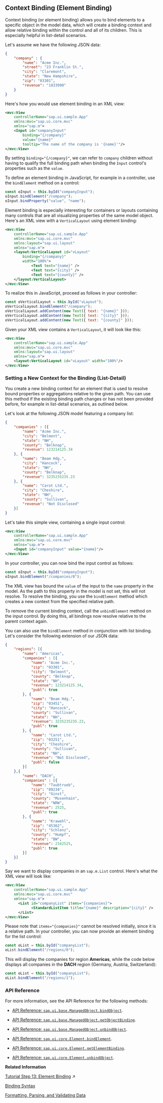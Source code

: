 <!-- loio91f05e8b6f4d1014b6dd926db0e91070 -->

## Context Binding \(Element Binding\)

Context binding \(or element binding\) allows you to bind elements to a specific object in the model data, which will create a binding context and allow relative binding within the control and all of its children. This is especially helpful in list-detail scenarios.

Let's assume we have the following JSON data:

```json
{
    "company" : {
        "name": "Acme Inc.",
        "street": "23 Franklin St.",
        "city": "Claremont",
        "state": "New Hampshire",
        "zip": "03301",
        "revenue": "1833990"
    }
}
```

Here's how you would use element binding in an XML view:

```xml
<mvc:View
    controllerName="sap.ui.sample.App"
    xmlns:mvc="sap.ui.core.mvc"
    xmlns="sap.m">
    <Input id="companyInput"
        binding="{/company}"
        value="{name}"
        tooltip="The name of the company is '{name}'"/>
</mvc:View>
```

By setting `binding="{/company}"`, we can refer to `company` children without having to qualify the full binding path when binding the `Input` control's properties such as the `value`.

To define an element binding in JavaScript, for example in a controller, use the `bindElement` method on a control:

```js
const oInput = this.byId("companyInput");
oInput.bindElement("/company");
oInput.bindProperty("value", "name");
```

Element binding is especially interesting for containers or layouts containing many controls that are all visualizing properties of the same model object. Here's an XML view with a `VerticalLayout` using element binding:

```xml
<mvc:View
    controllerName="sap.ui.sample.App"
    xmlns:mvc="sap.ui.core.mvc"
    xmlns:layout="sap.ui.layout"
    xmlns="sap.m">
    <layout:VerticalLayout id="vLayout"
        binding="{/company}"
        width="100%">
            <Text text="{name}" />
            <Text text="{city}" />
            <Text text="{county}" />
    </layout:VerticalLayout> 
</mvc:View>
```

To realize this in JavaScript, proceed as follows in your controller:

```js
const oVerticalLayout = this.byId("vLayout");
oVerticalLayout.bindElement("/company");
oVerticalLayout.addContent(new Text({ text: "{name}" }));
oVerticalLayout.addContent(new Text({ text: "{city}" }));
oVerticalLayout.addContent(new Text({ text: "{county}" }));
```

Given your XML view contains a `VerticalLayout`, it will look like this:

```xml
<mvc:View
    controllerName="sap.ui.sample.App"
    xmlns:mvc="sap.ui.core.mvc"
    xmlns:layout="sap.ui.layout"
    xmlns="sap.m">
    <layout:VerticalLayout id="vLayout" width="100%"/>
</mvc:View>
```



<a name="loio91f05e8b6f4d1014b6dd926db0e91070__section_96C8BDB746E149CD964641F456C7FF93"/>

### Setting a New Context for the Binding \(List-Detail\)

You create a new binding context for an element that is used to resolve bound properties or aggregations relative to the given path. You can use this method if the existing binding path changes or has not been provided before, for example in list-detail scenarios, as outlined below.

Let's look at the following JSON model featuring a company list:

```json
{
    "companies" : [{
        "name": "Acme Inc.",
        "city": "Belmont",
        "state": "NH",
        "county": "Belknap",
        "revenue": 123214125.34
    }, {
        "name": "Beam Hdg.",
        "city": "Hancock",
        "state": "NH",
        "county": "Belknap",
        "revenue": 3235235235.23
    }, {
        "name": "Carot Ltd.",
        "city": "Cheshire",
        "state": "NH",
        "county": "Sullivan",
        "revenue": "Not Disclosed"
    }]
}
```

Let's take this simple view, containing a single input control:

```xml
<mvc:View
    controllerName="sap.ui.sample.App"
    xmlns:mvc="sap.ui.core.mvc"
    xmlns="sap.m">
    <Input id="companyInput" value="{name}"/>
</mvc:View>
```

In your controller, you can now bind the input control as follows:

```js
const oInput = this.byId("companyInput");
oInput.bindElement("/companies/0");
```

The XML view has bound the `value` of the input to the `name` property in the model. As the path to this property in the model is not set, this will not resolve. To resolve the binding, you use the `bindElement` method which creates a new context from the specified relative path.

To remove the current binding context, call the `unbindElement` method on the input control. By doing this, all bindings now resolve relative to the parent context again.

You can also use the `bindElement` method in conjunction with list binding. Let's consider the following extension of our JSON data:

```json
{
    "regions": [{
        "name": "Americas",
        "companies" : [{
            "name": "Acme Inc.",
            "zip": "03301",
            "city": "Belmont",
            "county": "Belknap",
            "state": "NH",
            "revenue": 123214125.34, 
            "publ": true
        }, {
            "name": "Beam Hdg.",
            "zip": "03451",
            "city": "Hancock",
            "county": "Sullivan",
            "state": "NH",
            "revenue": 3235235235.23,
            "publ": true
        }, {
            "name": "Carot Ltd.",
            "zip": "03251",
            "city": "Cheshire",
            "county": "Sullivan",
            "state": "NH",
            "revenue": "Not Disclosed",
            "publ": false 
        }]
    },{
        "name": "DACH",
        "companies" : [{
            "name": "Taubtrueb",
            "zip": "89234",
            "city": "Ginst",
            "county": "Musenhain",
            "state": "NRW",
            "revenue": 2525, 
            "publ": true
        }, {
            "name": "Krawehl",
            "zip": "45362",
            "city": "Schlonz",
            "county": "Humpf",
            "state": "BW",
            "revenue": 2342525, 
            "publ": true
        }]
    }]
}
```

Say we want to display companies in an `sap.m.List` control. Here's what the XML view will look like:

```xml
<mvc:View
    controllerName="sap.ui.sample.App"
    xmlns:mvc="sap.ui.core.mvc"
    xmlns="sap.m">
      <List id="companyList" items="{companies}">
            <StandardListItem title="{name}" description="{city}" />
      </List>
</mvc:View>
```

Please note that `items="{companies}"` cannot be resolved initially, since it is a relative path. In your controller, you can now provide an element binding for the list control:

```js
const oList = this.byId("companyList");
oList.bindElement("/regions/0");
```

This will display the companies for region **Americas**, while the code below displays all companies in the **DACH** region \(Germany, Austria, Switzerland\):

```js
const oList = this.byId("companyList");
oList.bindElement("/regions/1");
```



<a name="loio91f05e8b6f4d1014b6dd926db0e91070__section_mdz_2r2_xbb"/>

### API Reference

For more information, see the API Reference for the following methods:

-   [API Reference: `sap.ui.base.ManagedObject.bindObject`](https://ui5.sap.com/#/api/sap.ui.base.ManagedObject/methods/bindObject).

-   [API Reference: `sap.ui.base.ManagedObject.getObjectBinding`](https://ui5.sap.com/#/api/sap.ui.base.ManagedObject/methods/getObjectBinding).

-   [API Reference: `sap.ui.base.ManagedObject.unbindObject`](https://ui5.sap.com/#/api/sap.ui.base.ManagedObject/methods/unbindObject).

-   [API Reference: `sap.ui.core.Element.bindElement`](https://ui5.sap.com/#/api/sap.ui.core.Element/methods/bindElement).

-   [API Reference: `sap.ui.core.Element.getElementBinding`](https://ui5.sap.com/#/api/sap.ui.core.Element/methods/getElementBinding).

-   [API Reference: `sap.ui.core.Element.unbindObject`](https://ui5.sap.com/#/api/sap.ui.core.Element/methods/unbindElement).


**Related Information**  


[Tutorial Step 13: Element Binding](https://help.sap.com/viewer/3343ff76a027486c829f8aa5b0fde28f/DEV_SAPUI5_ABAP/en-US/6c7c5c266b534e7ea9a28f861dc515f5.html "Now, let's do something with that newly generated list. Typically, you use a list to allow selection of an item and then display the details of that item elsewhere. To accomplish this, we use a form with relatively bound controls and bind it to the selected entity via element binding.") :arrow_upper_right:

[Binding Syntax](binding-syntax-e2e6f41.md "You bind UI elements to data of a data source by defining a binding path to the model that represents the data source in the app.")

[Formatting, Parsing, and Validating Data](formatting-parsing-and-validating-data-07e4b92.md "Data that is presented on the UI often has to be converted so that is human readable and fits to the locale of the user. On the other hand, data entered by the user has to be parsed and validated to be understood by the data source. For this purpose, you use formatters and data types.")

